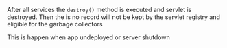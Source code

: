 After all services the `destroy()` method is executed and servlet is destroyed. Then the is no record will not be kept by the servlet registry and eligible for the garbage collectors


This is happen when app undeployed or server shutdown



